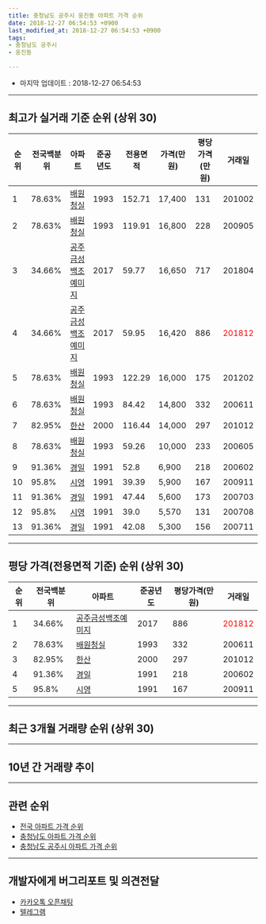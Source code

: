 ```yaml
---
title: 충청남도 공주시 웅진동 아파트 가격 순위
date: 2018-12-27 06:54:53 +0900
last_modified_at: 2018-12-27 06:54:53 +0900
tags:
- 충청남도 공주시
- 웅진동

---
```


* 마지막 업데이트 : 2018-12-27 06:54:53

---

## 최고가 실거래 기준 순위 (상위 30)


|순위|전국백분위|아파트|준공년도|전용면적|가격(만원)|평당가격(만원)|거래일|
|---|---|---|---|---|---|---|---|
|1|78.63%|[배원청실](https://search.naver.com/search.naver?query=%EC%B6%A9%EC%B2%AD%EB%82%A8%EB%8F%84+%EA%B3%B5%EC%A3%BC%EC%8B%9C+%EC%9B%85%EC%A7%84%EB%8F%99+%EB%B0%B0%EC%9B%90%EC%B2%AD%EC%8B%A4)|1993|152.71|17,400|131|201002|
|2|78.63%|[배원청실](https://search.naver.com/search.naver?query=%EC%B6%A9%EC%B2%AD%EB%82%A8%EB%8F%84+%EA%B3%B5%EC%A3%BC%EC%8B%9C+%EC%9B%85%EC%A7%84%EB%8F%99+%EB%B0%B0%EC%9B%90%EC%B2%AD%EC%8B%A4)|1993|119.91|16,800|228|200905|
|3|34.66%|[공주금성백조예미지](https://search.naver.com/search.naver?query=%EC%B6%A9%EC%B2%AD%EB%82%A8%EB%8F%84+%EA%B3%B5%EC%A3%BC%EC%8B%9C+%EC%9B%85%EC%A7%84%EB%8F%99+%EA%B3%B5%EC%A3%BC%EA%B8%88%EC%84%B1%EB%B0%B1%EC%A1%B0%EC%98%88%EB%AF%B8%EC%A7%80)|2017|59.77|16,650|717|201804|
|4|34.66%|[공주금성백조예미지](https://search.naver.com/search.naver?query=%EC%B6%A9%EC%B2%AD%EB%82%A8%EB%8F%84+%EA%B3%B5%EC%A3%BC%EC%8B%9C+%EC%9B%85%EC%A7%84%EB%8F%99+%EA%B3%B5%EC%A3%BC%EA%B8%88%EC%84%B1%EB%B0%B1%EC%A1%B0%EC%98%88%EB%AF%B8%EC%A7%80)|2017|59.95|16,420|886|<span style="color:red">201812</span>|
|5|78.63%|[배원청실](https://search.naver.com/search.naver?query=%EC%B6%A9%EC%B2%AD%EB%82%A8%EB%8F%84+%EA%B3%B5%EC%A3%BC%EC%8B%9C+%EC%9B%85%EC%A7%84%EB%8F%99+%EB%B0%B0%EC%9B%90%EC%B2%AD%EC%8B%A4)|1993|122.29|16,000|175|201202|
|6|78.63%|[배원청실](https://search.naver.com/search.naver?query=%EC%B6%A9%EC%B2%AD%EB%82%A8%EB%8F%84+%EA%B3%B5%EC%A3%BC%EC%8B%9C+%EC%9B%85%EC%A7%84%EB%8F%99+%EB%B0%B0%EC%9B%90%EC%B2%AD%EC%8B%A4)|1993|84.42|14,800|332|200611|
|7|82.95%|[한산](https://search.naver.com/search.naver?query=%EC%B6%A9%EC%B2%AD%EB%82%A8%EB%8F%84+%EA%B3%B5%EC%A3%BC%EC%8B%9C+%EC%9B%85%EC%A7%84%EB%8F%99+%ED%95%9C%EC%82%B0)|2000|116.44|14,000|297|201012|
|8|78.63%|[배원청실](https://search.naver.com/search.naver?query=%EC%B6%A9%EC%B2%AD%EB%82%A8%EB%8F%84+%EA%B3%B5%EC%A3%BC%EC%8B%9C+%EC%9B%85%EC%A7%84%EB%8F%99+%EB%B0%B0%EC%9B%90%EC%B2%AD%EC%8B%A4)|1993|59.26|10,000|233|200605|
|9|91.36%|[경일](https://search.naver.com/search.naver?query=%EC%B6%A9%EC%B2%AD%EB%82%A8%EB%8F%84+%EA%B3%B5%EC%A3%BC%EC%8B%9C+%EC%9B%85%EC%A7%84%EB%8F%99+%EA%B2%BD%EC%9D%BC)|1991|52.8|6,900|218|200602|
|10|95.8%|[시영](https://search.naver.com/search.naver?query=%EC%B6%A9%EC%B2%AD%EB%82%A8%EB%8F%84+%EA%B3%B5%EC%A3%BC%EC%8B%9C+%EC%9B%85%EC%A7%84%EB%8F%99+%EC%8B%9C%EC%98%81)|1991|39.39|5,900|167|200911|
|11|91.36%|[경일](https://search.naver.com/search.naver?query=%EC%B6%A9%EC%B2%AD%EB%82%A8%EB%8F%84+%EA%B3%B5%EC%A3%BC%EC%8B%9C+%EC%9B%85%EC%A7%84%EB%8F%99+%EA%B2%BD%EC%9D%BC)|1991|47.44|5,600|173|200703|
|12|95.8%|[시영](https://search.naver.com/search.naver?query=%EC%B6%A9%EC%B2%AD%EB%82%A8%EB%8F%84+%EA%B3%B5%EC%A3%BC%EC%8B%9C+%EC%9B%85%EC%A7%84%EB%8F%99+%EC%8B%9C%EC%98%81)|1991|39.0|5,570|131|200708|
|13|91.36%|[경일](https://search.naver.com/search.naver?query=%EC%B6%A9%EC%B2%AD%EB%82%A8%EB%8F%84+%EA%B3%B5%EC%A3%BC%EC%8B%9C+%EC%9B%85%EC%A7%84%EB%8F%99+%EA%B2%BD%EC%9D%BC)|1991|42.08|5,300|156|200711|


---

## 평당 가격(전용면적 기준) 순위 (상위 30)


|순위|전국백분위|아파트|준공년도|평당가격(만원)|거래일|
|---|---|---|---|---|---|
|1|34.66%|[공주금성백조예미지](https://search.naver.com/search.naver?query=%EC%B6%A9%EC%B2%AD%EB%82%A8%EB%8F%84+%EA%B3%B5%EC%A3%BC%EC%8B%9C+%EC%9B%85%EC%A7%84%EB%8F%99+%EA%B3%B5%EC%A3%BC%EA%B8%88%EC%84%B1%EB%B0%B1%EC%A1%B0%EC%98%88%EB%AF%B8%EC%A7%80)|2017|886|<span style="color:red">201812</span>|
|2|78.63%|[배원청실](https://search.naver.com/search.naver?query=%EC%B6%A9%EC%B2%AD%EB%82%A8%EB%8F%84+%EA%B3%B5%EC%A3%BC%EC%8B%9C+%EC%9B%85%EC%A7%84%EB%8F%99+%EB%B0%B0%EC%9B%90%EC%B2%AD%EC%8B%A4)|1993|332|200611|
|3|82.95%|[한산](https://search.naver.com/search.naver?query=%EC%B6%A9%EC%B2%AD%EB%82%A8%EB%8F%84+%EA%B3%B5%EC%A3%BC%EC%8B%9C+%EC%9B%85%EC%A7%84%EB%8F%99+%ED%95%9C%EC%82%B0)|2000|297|201012|
|4|91.36%|[경일](https://search.naver.com/search.naver?query=%EC%B6%A9%EC%B2%AD%EB%82%A8%EB%8F%84+%EA%B3%B5%EC%A3%BC%EC%8B%9C+%EC%9B%85%EC%A7%84%EB%8F%99+%EA%B2%BD%EC%9D%BC)|1991|218|200602|
|5|95.8%|[시영](https://search.naver.com/search.naver?query=%EC%B6%A9%EC%B2%AD%EB%82%A8%EB%8F%84+%EA%B3%B5%EC%A3%BC%EC%8B%9C+%EC%9B%85%EC%A7%84%EB%8F%99+%EC%8B%9C%EC%98%81)|1991|167|200911|


---

## 최근 3개월 거래량 순위 (상위 30)


<div style="width:100%;">
    <canvas id="deal_count_ranking" height="250"></canvas>
</div>


<script>
new Chart(document.getElementById("deal_count_ranking"), {
    type: 'horizontalBar',
    data: {
        labels: ['경일', '배원청실', '시영', '한산', '공주금성백조예미지'],
        datasets: [{
            label: '실거래 수',
            data: [3, 2, 1, 1, 1],
            borderColor: "rgba(255, 0, 128, 1)",
            backgroundColor: "rgba(255, 0, 128, 0.5)",
            fill: false,
        }]
    },
    options: {
        responsive: true,
        title: {
            display: true,
            text: '최근 3개월 거래량 순위'
        },
        tooltips: {
            mode: 'index',
            intersect: false,
            callbacks: {
                title: function(tooltipItems, data) {
                    return "실거래 수:";
                },
                label: function(tooltipItem, data) {
                    return data.labels[tooltipItem.index] + ": " + tooltipItem.xLabel;
                }
            }
        },
        hover: {
            mode: 'nearest',
            intersect: true
        },
        scales: {
            xAxes: [{
                display: true,
                scaleLabel: {
                    display: true,
                    labelString: '실거래 수'
                },
                ticks: {
                    suggestedMin: 0,
                }
            }],
            yAxes: [{
                display: true,
                ticks: {
                    autoSkip: false,
                    callback: function(value, index, values) {
                        if (value.length > 15)
                            return value.substr(0, 13) + "...";
                        else
                            return value;
                    }
                },
                scaleLabel: {
                    display: false,
                }
            }]
        }
    }
});

</script>


---

## 10년 간 거래량 추이


<div style="width:100%;">
    <canvas id="deal_progress" height="250"></canvas>
</div>

<script>
new Chart(document.getElementById("deal_progress"), {
    type: 'line',
    data: {
        labels: ['200812','200901','200902','200903','200904','200905','200906','200907','200908','200909','200910','200911','200912','201001','201002','201003','201004','201005','201006','201007','201008','201009','201010','201011','201012','201101','201102','201103','201104','201105','201106','201107','201108','201109','201110','201111','201112','201201','201202','201203','201204','201205','201206','201207','201208','201209','201210','201211','201212','201301','201302','201303','201304','201305','201306','201307','201308','201309','201310','201311','201312','201401','201402','201403','201404','201405','201406','201407','201408','201409','201410','201411','201412','201501','201502','201503','201504','201505','201506','201507','201508','201509','201510','201511','201512','201601','201602','201603','201604','201605','201606','201607','201608','201609','201610','201611','201612','201701','201702','201703','201704','201705','201706','201707','201708','201709','201710','201711','201712','201801','201802','201803','201804','201805','201806','201807','201808','201809','201810','201811','201812'],
        datasets: [{
            label: '실거래 수',
            pointRadius: 1,
            data: [1, 3, 2, 5, 3, 4, 7, 3, 1, 4, 1, 7, 3, 4, 5, 3, 7, 2, 1, 1, 6, 4, 3, 4, 3, 2, 2, 3, 3, 1, 0, 4, 5, 6, 5, 3, 5, 0, 6, 2, 3, 2, 2, 2, 1, 3, 3, 4, 2, 0, 2, 9, 4, 1, 1, 4, 1, 5, 2, 3, 3, 1, 4, 5, 1, 5, 3, 3, 6, 2, 5, 0, 1, 3, 1, 4, 3, 5, 0, 0, 5, 1, 4, 2, 3, 0, 0, 2, 0, 4, 2, 4, 3, 2, 0, 2, 1, 2, 5, 3, 9, 2, 5, 1, 2, 5, 1, 2, 2, 3, 1, 4, 2, 4, 4, 3, 2, 2, 3, 3, 2],
            borderColor: "rgba(255, 201, 14, 1)",
            backgroundColor: "rgba(255, 201, 14, 0.5)",
            fill: true,
        }]
    },
    options: {
        responsive: true,
        title: {
            display: true,
            text: '10년간 거래량 추이'
        },
        tooltips: {
            mode: 'index',
            intersect: false,
        },
        hover: {
            mode: 'nearest',
            intersect: true
        },
        scales: {
            xAxes: [{
                display: true,
                scaleLabel: {
                    display: true,
                    labelString: '년/월'
                }
            }],
            yAxes: [{
                display: true,
                ticks: {
                    suggestedMin: 0,
                },
                scaleLabel: {
                    display: true,
                    labelString: '실거래 수'
                }
            }]
        }
    }
});

</script>


---

## 관련 순위

- [전국 아파트 가격 순위](https://inasie.github.io/apt-ranking/전국)
- [충청남도 아파트 가격 순위](https://inasie.github.io/apt-ranking/충청남도)
- [충청남도 공주시 아파트 가격 순위](https://inasie.github.io/apt-ranking/충청남도-공주시)


---

## 개발자에게 버그리포트 및 의견전달

- [카카오톡 오픈채팅](https://open.kakao.com/o/gLJUAP4)
- [텔레그램](https://t.me/inasie)

